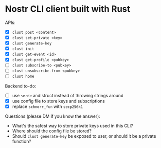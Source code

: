 # Nostr CLI client built with Rust
APIs:
- [x] `clust post <content>`
- [x] `clust set-private <key>`
- [x] `clust generate-key`
- [x] `clust init`
- [x] `clust get-event <id>`
- [x] `clust get-profile <pubkey>`
- [ ] `clust subscribe-to <pubkey>`
- [ ] `clust unsubscribe-from <pubkey>`
- [ ] `clust home`

Backend to-do:
- [ ] use `serde` and struct instead of throwing strings around
- [x] use config file to store keys and subscriptions
- [x] replace `schnorr_fun` with `secp256k1`

Questions (please DM if you know the answer):
- What's the safest way to store private keys used in this CLI?
- Where should the config file be stored?
- Should `clust generate-key` be exposed to user, or should it be a private function? 
